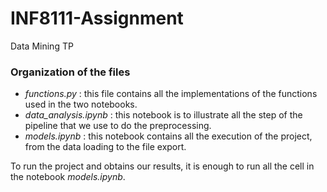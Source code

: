 # INF8111-Assignment
Data Mining TP

### Organization of the files

 - *functions.py* : this file contains all the implementations of the functions used in the two notebooks.
 - *data_analysis.ipynb* : this notebook is to illustrate all the step of the pipeline that we use to do the preprocessing.
 - *models.ipynb* : this notebook contains all the execution of the project, from the data loading to the file export. 
 
To run the project and obtains our results, it is enough to run all the cell in the notebook *models.ipynb*.
